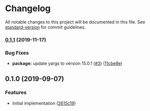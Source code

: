 # Changelog

All notable changes to this project will be documented in this file. See [standard-version](https://github.com/conventional-changelog/standard-version) for commit guidelines.

### [0.1.1](https://github.com/cfware/ncu-walk/compare/v0.1.0...v0.1.1) (2019-11-17)


### Bug Fixes

* **package:** update yargs to version 15.0.1 ([#3](https://github.com/cfware/ncu-walk/issues/3)) ([11cbe8e](https://github.com/cfware/ncu-walk/commit/11cbe8e))

## 0.1.0 (2019-09-07)


### Features

* Initial implementation ([2615c19](https://github.com/cfware/ncu-walk/commit/2615c19))
